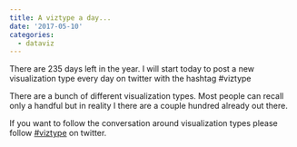 ```yaml
---
title: A viztype a day...
date: '2017-05-10'
categories:
  - dataviz
---
```


There are 235 days left in the year. I will start today to post a new visualization type every day on twitter with the hashtag #viztype

There are a bunch of different visualization types. Most people can recall only a handful but in reality I there are a couple hundred already out there.

If you want to follow the conversation around visualization types please follow [#viztype](https://twitter.com/hashtag/viztype?src=hash) on twitter.

